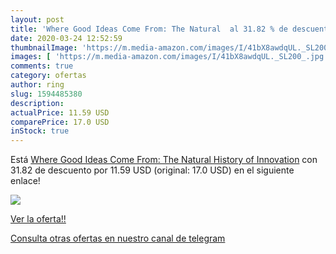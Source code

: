 ```yaml
---
layout: post
title: 'Where Good Ideas Come From: The Natural  al 31.82 % de descuento'
date: 2020-03-24 12:52:59
thumbnailImage: 'https://m.media-amazon.com/images/I/41bX8awdqUL._SL200_.jpg'
images: [ 'https://m.media-amazon.com/images/I/41bX8awdqUL._SL200_.jpg' ]
comments: true
category: ofertas
author: ring
slug: 1594485380
description:
actualPrice: 11.59 USD
comparePrice: 17.0 USD
inStock: true
---
```


Está [Where Good Ideas Come From: The Natural History of Innovation](https://www.amazon.com/dp/1594485380/?tag=redken08-20) con 31.82 de descuento por 11.59 USD (original: 17.0 USD) en el siguiente enlace!

[![](https://m.media-amazon.com/images/I/41bX8awdqUL._SL200_.jpg)](https://www.amazon.com/dp/1594485380/?tag=redken08-20)

[Ver la oferta!!](https://www.amazon.com/dp/1594485380/?tag=redken08-20)

[Consulta otras ofertas en nuestro canal de telegram](https://t.me/s/ofertas25)
